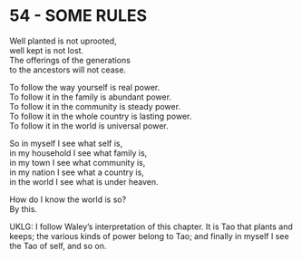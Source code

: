 # 54 - SOME RULES



Well planted is not uprooted,  
well kept is not lost.  
The offerings of the generations  
to the ancestors will not cease.  

To follow the way yourself is real power.  
To follow it in the family is abundant power.  
To follow it in the community is steady power.  
To follow it in the whole country is lasting power.  
To follow it in the world is universal power.  

So in myself I see what self is,  
in my household I see what family is,  
in my town I see what community is,  
in my nation I see what a country is,  
in the world I see what is under heaven.  

How do I know the world is so?  
By this.  


UKLG: I follow Waley’s interpretation of this chapter. It is Tao that plants and keeps; the various kinds of power belong to Tao; and finally in myself I see the Tao of self, and so on.  

